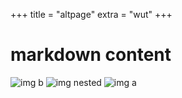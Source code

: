 +++
title = "altpage"
extra = "wut"
+++

# markdown content

![img b](/blog/post1/b.png)
![img nested](/blog/post1/_src/nested.png)
![img a](/blog/post1/a.png)